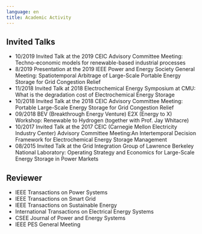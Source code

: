 ```yaml
---
language: en
title: Academic Activity
---
```

## Invited Talks

- 10/2019 Invited Talk at the 2019 CEIC Advisory Committee Meeting: Techno-economic models for renewable-based industrial processes
- 8/2019 Presentation at the 2019 IEEE Power and Energy Society General Meeting: Spatiotemporal Arbitrage of Large-Scale Portable Energy Storage for Grid Congestion Relief
- 11/2018 Invited Talk at 2018 Electrochemical Energy Symposium at CMU: What is the degradation cost of Electrochemical Energy Storage
- 10/2018 Invited Talk at the 2018 CEIC Advisory Committee Meeting: Portable Large-Scale Energy Storage for Grid Congestion Relief
- 09/2018 BEV (Breakthrough Energy Venture) E2X (Energy to X) Workshop: Renewable to Hydrogen (together with Prof. Jay Whitacre)
- 10/2017 Invited Talk at the 2017 CEIC (Carnegie Mellon Electricity Industry Center) Advisory Committee Meeting:An Intertemporal Decision Framework for Electrochemical Energy Storage Management
- 08/2015 Invited Talk at the Grid Integration Group of Lawrence Berkeley National Laboratory: Operating Strategy and Economics for Large-Scale Energy Storage in Power Markets

## Reviewer

- IEEE Transactions on Power Systems
- IEEE Transactions on Smart Grid
- IEEE Transactions on Sustainable Energy
- International Transactions on Electrical Energy Systems
- CSEE Journal of Power and Energy Systems
- IEEE PES General Meeting